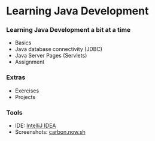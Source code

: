 # Learning Java Development

### Learning Java Development a bit at a time

- Basics
- Java database connectivity (JDBC)
- Java Server Pages (Servlets)
- Assignment

### Extras

- Exercises
- Projects

### Tools

- IDE: [IntelliJ IDEA](https://www.jetbrains.com/idea/)
- Screenshots: [carbon.now.sh](https://carbon.now.sh/)
